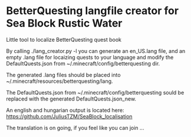 # BetterQuesting langfile creator for Sea Block Rustic Water
Little tool to localize BetterQuesting quest book

By calling ./lang_creator.py -l <lang> you can generate an en_US.lang file, and an empty .lang file for locaizing quests to your language and modify the DefaultQuests.json from ~/.minecraft/config/betterquesting dir.

The generated .lang files should be placed into ~/.minecraft/resources/betterquesting/lang.

The DefaultQuests.json from ~/.minecraft/config/betterquesting sould be replaced with the generated DefaultQuests.json_new.

An english and hungarian output is located here:
https://github.com/JuliusTZM/SeaBlock_localisation

The translation is on going, if you feel like you can join ...
